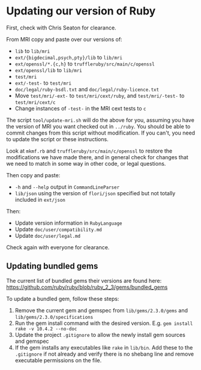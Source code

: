 # Updating our version of Ruby

First, check with Chris Seaton for clearance.

From MRI copy and paste over our versions of:

* `lib` to `lib/mri`
* `ext/{bigdecimal,psych,pty}/lib` to `lib/mri`
* `ext/openssl/*.{c,h}` to `truffleruby/src/main/c/openssl`
* `ext/openssl/lib` to `lib/mri`
* `test/mri`
* `ext/-test-` to `test/mri`
* `doc/legal/ruby-bsdl.txt` and `doc/legal/ruby-licence.txt`
* Move `test/mri/-ext-` to `test/mri/cext/ruby`, and `test/mri/-test-` to `test/mri/cext/c`
* Change instances of `-test-` in the MRI cext tests to `c`

The script `tool/update-mri.sh` will do the above for you, assuming you have the
version of MRI you want checked out in `../ruby`. You should be able to commit
changes from this script without modification. If you can't, you need to update
the script or these instructions.

Look at `mkmf.rb` and `truffleruby/src/main/c/openssl` to restore the
modifications we have made there, and in general check for changes that we need
to match in some way in other code, or legal questions.

Then copy and paste:

* `-h` and `--help` output in `CommandLineParser`
* `lib/json` using the version of `flori/json` specified but not totally included in `ext/json`

Then:

* Update version information in `RubyLanguage`
* Update `doc/user/compatibility.md`
* Update `doc/user/legal.md`

Check again with everyone for clearance.

## Updating bundled gems

The current list of bundled gems their versions are found here:
https://github.com/ruby/ruby/blob/ruby_2_3/gems/bundled_gems

To update a bundled gem, follow these steps:

1. Remove the current gem and gemspec from `lib/gems/2.3.0/gems` and `lib/gems/2.3.0/specifications`
2. Run the gem install command with the desired version. E.g. `gem install rake -v 10.4.2 --no-doc`
3. Update the project `.gitignore` to allow the newly install gem sources and gemspec
4. If the gem installs any executables like `rake` in `lib/bin`. Add these to the `.gitignore` if not already and verify there is no shebang line and remove executable permissions on the file.
